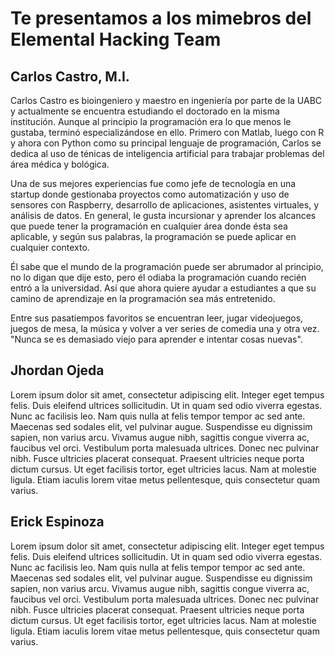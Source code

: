 # Te presentamos a los mimebros del Elemental Hacking Team

## Carlos Castro, M.I.


Carlos Castro es bioingeniero y maestro en ingeniería por parte de la UABC y actualmente se encuentra estudiando el doctorado en la misma institución. Aunque al principio la programación era lo que menos le gustaba, terminó especializándose en ello. Primero con Matlab, luego con R y ahora con Python como su principal lenguaje de programación, Carlos se dedica al uso de ténicas de inteligencia artificial para trabajar problemas del área médica y bológica. 

Una de sus mejores experiencias fue como jefe de tecnología en una startup donde gestionaba proyectos como automatización y uso de sensores con Raspberry, desarrollo de aplicaciones, asistentes virtuales, y análisis de datos. En general, le gusta incursionar y aprender los alcances que puede tener la programación en cualquier área donde ésta sea aplicable, y según sus palabras, la programación se puede aplicar en cualquier contexto.

Él sabe que el mundo de la programación puede ser abrumador al principio, no lo digan que dije esto, pero él odiaba la programación cuando recién entró a la universidad. Así que ahora quiere ayudar a estudiantes a que su camino de aprendizaje en la programación sea más entretenido.

Entre sus pasatiempos favoritos se encuentran leer, jugar videojuegos, juegos de mesa, la música y volver a ver series de comedia una y otra vez. "Nunca se es demasiado viejo para aprender e intentar cosas nuevas".


## Jhordan Ojeda


Lorem ipsum dolor sit amet, consectetur adipiscing elit. Integer eget tempus felis. Duis eleifend ultrices sollicitudin. Ut in quam sed odio viverra egestas. Nunc ac facilisis leo. Nam quis nulla at felis tempor tempor ac sed ante. Maecenas sed sodales elit, vel pulvinar augue. Suspendisse eu dignissim sapien, non varius arcu. Vivamus augue nibh, sagittis congue viverra ac, faucibus vel orci. Vestibulum porta malesuada ultrices. Donec nec pulvinar nibh. Fusce ultricies placerat consequat. Praesent ultricies neque porta dictum cursus. Ut eget facilisis tortor, eget ultricies lacus. Nam at molestie ligula. Etiam iaculis lorem vitae metus pellentesque, quis consectetur quam varius.


## Erick Espinoza


Lorem ipsum dolor sit amet, consectetur adipiscing elit. Integer eget tempus felis. Duis eleifend ultrices sollicitudin. Ut in quam sed odio viverra egestas. Nunc ac facilisis leo. Nam quis nulla at felis tempor tempor ac sed ante. Maecenas sed sodales elit, vel pulvinar augue. Suspendisse eu dignissim sapien, non varius arcu. Vivamus augue nibh, sagittis congue viverra ac, faucibus vel orci. Vestibulum porta malesuada ultrices. Donec nec pulvinar nibh. Fusce ultricies placerat consequat. Praesent ultricies neque porta dictum cursus. Ut eget facilisis tortor, eget ultricies lacus. Nam at molestie ligula. Etiam iaculis lorem vitae metus pellentesque, quis consectetur quam varius.

